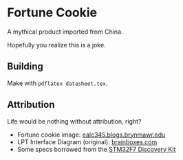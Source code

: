 Fortune Cookie
==============

A mythical product imported from China.

Hopefully you realize this is a joke.

## Building

Make with `pdflatex datasheet.tex`.

## Attribution

Life would be nothing without attribution, right?

* Fortune cookie image: [ealc345.blogs.brynmawr.edu](http://ealc345.blogs.brynmawr.edu/files/2015/02/Fortune-cookie-shutterstock_102354181.jpg.png)
* LPT Interface Diagram (original): [brainboxes.com](http://www.brainboxes.com/files/catalog/product/CC/CC-032/img/CC-032_LPT_Printer_Port_Pinout.jpg)
* Some specs borrowed from the [STM32F7 Discovery Kit](http://www.st.com/web/en/catalog/tools/FM116/SC959/SS1532/LN1848/PF261641?icmp=pf261641_pron_pr-massmarket_jun2015&sc=stm32f7discovery-pr)

